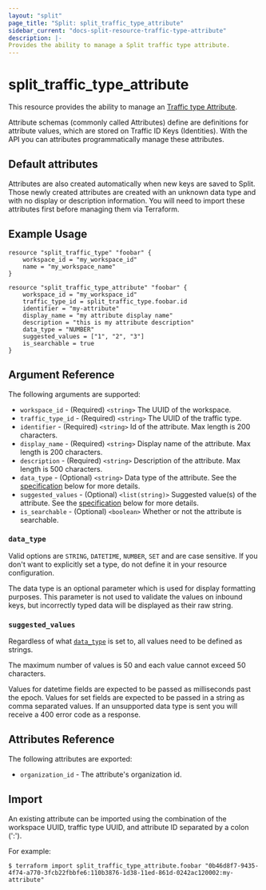 ```yaml
---
layout: "split"
page_title: "Split: split_traffic_type_attribute"
sidebar_current: "docs-split-resource-traffic-type-attribute"
description: |-
Provides the ability to manage a Split traffic type attribute.
---
```


# split_traffic_type_attribute

This resource provides the ability to manage an [Traffic type Attribute](https://help.split.io/hc/en-us/articles/360020793231-Target-with-custom-attributes).

Attribute schemas (commonly called Attributes) define are definitions for attribute values, which are stored on Traffic
ID Keys (Identities). With the API you can attributes programmatically manage these attributes.

## Default attributes

Attributes are also created automatically when new keys are saved to Split. Those newly created attributes are
created with an unknown data type and with no display or description information. You will need to import these
attributes first before managing them via Terraform.

## Example Usage

```hcl-terraform
resource "split_traffic_type" "foobar" {
	workspace_id = "my_workspace_id"
	name = "my_workspace_name"
}

resource "split_traffic_type_attribute" "foobar" {
	workspace_id = "my_workspace_id"
	traffic_type_id = split_traffic_type.foobar.id
	identifier = "my-attribute"
	display_name = "my attribute display name"
	description = "this is my attribute description"
	data_type = "NUMBER"
	suggested_values = ["1", "2", "3"]
	is_searchable = true
}
```

## Argument Reference

The following arguments are supported:

* `workspace_id` - (Required) `<string>` The UUID of the workspace.
* `traffic_type_id` - (Required) `<string>` The UUID of the traffic type.
* `identifier` - (Required) `<string>` Id of the attribute. Max length is 200 characters.
* `display_name` - (Required) `<string>` Display name of the attribute. Max length is 200 characters.
* `description` - (Required) `<string>` Description of the attribute. Max length is 500 characters.
* `data_type` - (Optional) `<string>` Data type of the attribute. See the [specification](#data_type) below for more details.
* `suggested_values` - (Optional) `<list(string)>` Suggested value(s) of the attribute. See the [specification](#suggested_values) below for more details.
* `is_searchable` - (Optional) `<boolean>` Whether or not the attribute is searchable.

### `data_type`

Valid options are `STRING`, `DATETIME`, `NUMBER`, `SET` and are case sensitive. If you don't want
to explicitly set a type, do not define it in your resource configuration.

The data type is an optional parameter which is used for display formatting purposes.
This parameter is not used to validate the values on inbound keys, but incorrectly typed data will
be displayed as their raw string.

### `suggested_values`

Regardless of what [`data_type`](#data_type) is set to, all values need to be defined as strings.

The maximum number of values is 50 and each value cannot exceed 50 characters.

Values for datetime fields are expected to be passed as milliseconds past the epoch. Values for set fields are expected
to be passed in a string as comma separated values. If an unsupported data type is sent you will receive a 400 error code
as a response.

## Attributes Reference

The following attributes are exported:

* `organization_id` - The attribute's organization id.

## Import

An existing attribute can be imported using the combination of the workspace UUID, traffic type UUID,
and attribute ID separated by a colon (':').

For example:

```shell script
$ terraform import split_traffic_type_attribute.foobar "0b46d8f7-9435-4f74-a770-3fcb22fbbfe6:110b3876-1d38-11ed-861d-0242ac120002:my-attribute"
```
